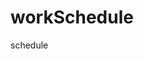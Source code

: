# workSchedule
schedule
<?php
/**
 * Created by PhpStorm.
 * User: kristian
 * Date: 6/29/15
 * Time: 4:07 PM
 */
$day_start = 7;
$day_end = 19;
$positions = 4;
$people = 8;
$positions_hours = 8;
$work_hours = 20;
$busy = 5;
$day_hours = $day_end - $day_start;

function personSchedule($person,$busy,$personSchedule){
    global $day_start;
    global $day_end;
    global $positions;
    $personSchedule = array();
    for ($currentPosition = 0; $currentPosition < $positions;$currentPosition++ ) {
        for ($currentDay = 0; $currentDay < 5 ;$currentDay++ ) {
            for ($currentHour = $day_start; $currentHour < $day_end ;$currentHour++ ) {
                if($currentDay === $busy[$person][0] && ($busy[$person][1] < $currentHour && $currentHour < $busy[$person][2])){
                    $personSchedule[$currentPosition][$currentDay][$currentHour] = 1;
                }
                $personSchedule[$currentPosition][$currentDay][$currentHour] = 0;
            }
        }
    }
    return $personSchedule;
}

function algorithm($day_start,$day_end,$positions,$people,$position_hours,$work_hours,$busy)
{
    $day_start = 7;
    $day_end = 19;
    $positions = 4;
    $people = 8;
    $positions_hours = 8;
    $work_hours = 20;
    $busy = [[[0, 7, 11], [1, 11, 14]], [[2, 7, 9], [4, 7, 19]], [[2, 12, 14], [1, 15, 19], [0, 14, 17]], [[3, 12, 16], [2, 14, 17], [1, 15, 18]], [], [[0, 13, 15], [0, 7, 9], [4, 7, 11]], [4, 16, 19], [2, 7, 14]];
    $sortedBusy = array();

    for ($person = 0; $person < count($busy); $person++) {
        $busyHours = 0;
        if (isset($busy[$person][0][0])) {
            for ($busyDay = 0; $busyDay < count($busy[$person]); $busyDay++) {
                $busyHours += $busy[$person][$busyDay][2] - $busy[$person][$busyDay][1];
            }
            $busy[$person]["busyHours"] = $busyHours;
        } else {
            $busyHours = $busy[$person][2] - $busy[$person][1];
            $busy[$person]["busyHours"] = $busyHours;
        }
    }

    $counter = count($busy);
    for ($k = 0; $k < $counter; $k++) {
        $count = 0;
        for ($i = 0; $i < $counter; $i++) {
            if ($count < $busy[$i]["busyHours"]) {
                $count = $busy[$i]["busyHours"];
                $counters = $i;
            }
            if ($i === 7) {
                array_push($sortedBusy, $busy[$counters]);
                unset($busy[$counters]);
            }
        }
    }

    $day_hours = $day_end - $day_start;
    $schedule = array();
    var_dump($sortedBusy);
    //7,14,9,10,0,8,3,7
    for ($i = 1; $i <= $people; $i++) {
        for ($currentPosition = 0; $currentPosition < $positions; $currentPosition++) {
            for ($currentDay = 0; $currentDay < 5; $currentDay++) {
                for ($currentHour = 0; $currentHour < $day_hours; $currentHour++) {
                    if ($currentDay === $sortedBusy[$person][0] && ($sortedBusy[$person][1] < $currentHour && $currentHour < $sortedBusy[$person][2])) {
                        continue;
                    }
                    $schedule[$currentPosition][$currentDay][$currentHour] = $i;
                }
            }
        }
    }
    var_dump($schedule);

}

algorithm($day_start,$day_end,$positions,$people,$positions_hours,$work_hours,$busy);
